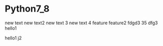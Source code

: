 # Python7_8
new text
new text2
new text 3
new text 4
feature
feature2
fdgd3
35
dfg3
hello1



 

hello1
j2
